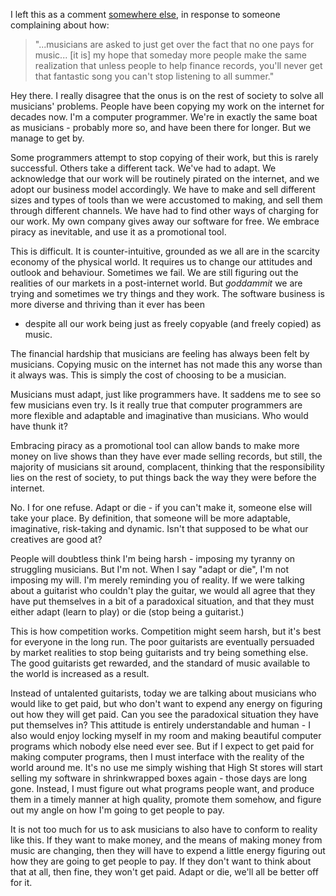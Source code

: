 <!--
.. title: Musicians : wake up!
.. slug: musicians-wake-up
.. date: 2010-01-22 09:43:24-06:00
.. tags: geek,imho,gig
-->


I left this as a comment [somewhere
else](http://www.tbray.org/ongoing/When/201x/2010/01/21/On-Books), in
response to someone complaining about how:

> "...musicians are asked to just get over the fact that no one pays for
> music... \[it is\] my hope that someday more people make the same
> realization that unless people to help finance records, you'll never
> get that fantastic song you can't stop listening to all summer."

Hey there. I really disagree that the onus is on the rest of society to
solve all musicians' problems. People have been copying my work on the
internet for decades now. I'm a computer programmer. We're in exactly
the same boat as musicians - probably more so, and have been there for
longer. But we manage to get by.

Some programmers attempt to stop copying of their work, but this is
rarely successful. Others take a different tack. We've had to adapt. We
acknowledge that our work will be routinely pirated on the internet, and
we adopt our business model accordingly. We have to make and sell
different sizes and types of tools than we were accustomed to making,
and sell them through different channels. We have had to find other ways
of charging for our work. My own company gives away our software for
free. We embrace piracy as inevitable, and use it as a promotional tool.

This is difficult. It is counter-intuitive, grounded as we all are in
the scarcity economy of the physical world. It requires us to change our
attitudes and outlook and behaviour. Sometimes we fail. We are still
figuring out the realities of our markets in a post-internet world.
But *goddammit* we are trying and sometimes we try things and they work.
The software business is more diverse and thriving than it ever has been
- despite all our work being just as freely copyable (and freely copied)
as music.

The financial hardship that musicians are feeling has always been felt
by musicians. Copying music on the internet has not made this any worse
than it always was. This is simply the cost of choosing to be a
musician.

Musicians must adapt, just like programmers have. It saddens me to see
so few musicians even try. Is it really true that computer programmers
are more flexible and adaptable and imaginative than musicians. Who
would have thunk it?

Embracing piracy as a promotional tool can allow bands to make more
money on live shows than they have ever made selling records, but still,
the majority of musicians sit around, complacent, thinking that the
responsibility lies on the rest of society, to put things back the way
they were before the internet.

No. I for one refuse. Adapt or die - if you can't make it, someone else
will take your place. By definition, that someone will be more
adaptable, imaginative, risk-taking and dynamic. Isn't that supposed to
be what our creatives are good at?

People will doubtless think I'm being harsh - imposing my tyranny on
struggling musicians. But I'm not. When I say "adapt or die", I'm not
imposing my will. I'm merely reminding you of reality. If we were
talking about a guitarist who couldn't play the guitar, we would all
agree that they have put themselves in a bit of a paradoxical situation,
and that they must either adapt (learn to play) or die (stop being a
guitarist.)

This is how competition works. Competition might seem harsh, but it's
best for everyone in the long run. The poor guitarists are eventually
persuaded by market realities to stop being guitarists and try being
something else. The good guitarists get rewarded, and the standard of
music available to the world is increased as a result.

Instead of untalented guitarists, today we are talking about musicians
who would like to get paid, but who don't want to expend any energy on
figuring out how they will get paid. Can you see the paradoxical
situation they have put themselves in? This attitude is entirely
understandable and human - I also would enjoy locking myself in my room
and making beautiful computer programs which nobody else need ever see.
But if I expect to get paid for making computer programs, then I must
interface with the reality of the world around me. It's no use me simply
wishing that High St stores will start selling my software in
shrinkwrapped boxes again - those days are long gone. Instead, I must
figure out what programs people want, and produce them in a timely
manner at high quality, promote them somehow, and figure out my angle on
how I'm going to get people to pay.

It is not too much for us to ask musicians to also have to conform to
reality like this. If they want to make money, and the means of making
money from music are changing, then they will have to expend a little
energy figuring out how they are going to get people to pay. If they
don't want to think about that at all, then fine, they won't get paid.
Adapt or die, we'll all be better off for it.
